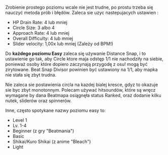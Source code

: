 Zrobienie prostego poziomu wcale nie jest trudne, po prostu trzeba się nauczyć metoda prób i błędów. Zaleca sie uzyc nastepujacych ustawien :

-   HP Drain Rate: 4 lub mniej
-   Circle Size: 3 albo 4
-   Approach Rate: 4 lub mniej
-   Overall Difficulty: 4 lub mniej
-   Slider velocity: 1,00x lub mniej (Zależy od BPM!)

Do **każdego poziomu Easy** zaleca się używanie Distance Snap, i to ustawienie go tak, aby Circle ktore maja odstęp 1/1 nie nachodziły na siebie, ponieważ osoby które dopiero zaczynają przygodę z osu! mogą być zirytowane. Beat Snap Divisor powinien być ustawiony na 1/1, aby mapka nie stała się zbyt trudna.

Nie zaleca sie postawienia circla na kazdej bialej kresce, gdyz to okazuje sie byc zbyt monotonnym. Polecam używać hitsoundów, które są wręcz wymagane by dana Beatmapa osiągnęła status Ranked, oraz dodanie kilku nutek, sliderów oraz spinnerów.

Inne, często spotykane nazwy poziomu easy to:

-   Level 1
-   Lv. 1-4
-   Beginner (z gry "Beatmania")
-   Basic
-   Shikai/Kuro Shikai (z anime "Bleach")
-   Light
